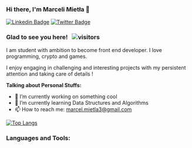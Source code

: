 ### Hi there, I'm Marceli Mietła 👋

[![Linkedin Badge](https://img.shields.io/badge/-LinkedIn-0e76a8?style=flat-square&logo=Linkedin&logoColor=white)](https://www.linkedin.com/in/marceli-miet%C5%82a-209a411b8/)
[![Twitter Badge](https://img.shields.io/badge/-Twitter-00acee?style=flat-square&logo=Twitter&logoColor=white)](https://twitter.com/Carexo_03)



### Glad to see you here! &nbsp; ![visitors](https://visitor-badge.glitch.me/badge?page_id=carexo.carexo)

I am student with ambition to become front end developer. I love programming, crypto and games.

I enjoy engaging in challenging and interesting projects with my persistent attention and taking care of details !


<!-- <img align="right" alt="GIF" src="https://i.pinimg.com/originals/e4/26/70/e426702edf874b181aced1e2fa5c6cde.gif width="408" height="318" /> -->

**Talking about Personal Stuffs:**

- 🔭 I’m currently working on something cool
- 🌱 I’m currently learning Data Structures and Algorithms
- 📫 How to reach me: marcel.mietla3@gmail.com

[![Top Langs](https://github-readme-stats.vercel.app/api/top-langs/?username=Carexo&layout=compact)](https://github.com/anuraghazra/github-readme-stats)


### Languages and Tools:
